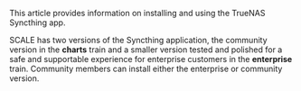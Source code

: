 &NewLine;

This article provides information on installing and using the TrueNAS Syncthing app.

SCALE has two versions of the Syncthing application, the community version in the **charts** train and a smaller version tested and polished for a safe and supportable experience for enterprise customers in the **enterprise** train. 
Community members can install either the enterprise or community version. 